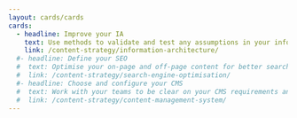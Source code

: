 ```yaml
---
layout: cards/cards
cards:
  - headline: Improve your IA
    text: Use methods to validate and test any assumptions in your information architecture.  
    link: /content-strategy/information-architecture/
  #- headline: Define your SEO
  #  text: Optimise your on-page and off-page content for better search results.
  #  link: /content-strategy/search-engine-optimisation/
  #- headline: Choose and configure your CMS
  #  text: Work with your teams to be clear on your CMS requirements and options.
  #  link: /content-strategy/content-management-system/
---
```

